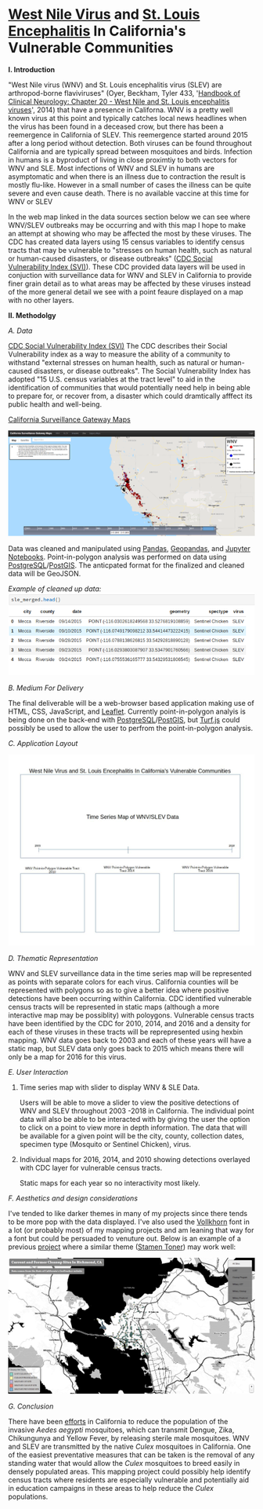 # <a target = '_blank' href="https://www.cdc.gov/westnile/index.html">West Nile Virus</a> and [St. Louis Encephalitis](https://www.cdc.gov/sle/) In California's Vulnerable Communities

**I. Introduction**

"West Nile virus (WNV) and St. Louis encephalitis virus (SLEV) are arthropod-borne flaviviruses" (Oyer, Beckham, Tyler 433, '[Handbook of Clinical Neurology: Chapter 20 - West Nile and St. Louis encephalitis viruses](https://www.sciencedirect.com/science/article/pii/B9780444534880000201)', 2014) that have a presence in Californa. WNV is a pretty well known virus at this point and typically catches local news headlines when the virus has been found in a deceased crow, but there has been a reemergence in California of SLEV. This reemergence started around 2015 after a long period without detection. Both viruses can be found throughout California and are typically spread between mosquitoes and birds. Infection in humans is a byproduct of living in close proximtiy to both vectors for WNV and SLE. Most infections of WNV and SLEV in humans are asymptomatic and when there is an illness due to contraction the result is mostly flu-like. However in a small number of cases the illness can be quite severe and even cause death. There is no available vaccine at this time for WNV or SLEV 

In the web map linked in the data sources section below we can see where WNV/SLEV outbreaks may be occurring and with this map I hope to make an attempt at showing who may be affected the most by these viruses.  The CDC has created data layers using 15 census variables to identify census tracts that may be vulnerable to "stresses on human health, such as natural or human-caused disasters, or disease outbreaks" ([CDC Social Vulnerability Index (SVI)](https://svi.cdc.gov/data-and-tools-download.html)). These CDC provided data layers will be used in conjuction with surveillance data for WNV and SLEV in California to provide finer grain detail as to what areas may be affected by these viruses instead of the more general detail we see with a point feaure displayed on a map with no other layers.

**II. Methodolgy**

   *A. Data*
    
   [CDC Social Vulnerability Index (SVI)](https://svi.cdc.gov/data-and-tools-download.html)
   The CDC describes their Social Vulnerability index as a way to measure the ability of a community to withstand "external stresses on human health, such as natural or human-caused disasters, or disease outbreaks".  The Social Vulnerability Index has adopted "15 U.S. census variables at the tract level" to aid in the identification of communities that would potentially need help in being able to prepare for, or recover from, a disaster which could dramtically afffect its public health and well-being.

   [California Surveillance Gateway Maps](https://maps.calsurv.org/)

   ![California Surveillance Gateway Map](./images/csgMap.PNG)
   
   Data was cleaned and manipulated using [Pandas](https://pandas.pydata.org/), [Geopandas](http://geopandas.org/), and [Jupyter Notebooks](https://jupyter.org/).  Point-in-polygon analysis was performed on data using [PostgreSQL](https://www.postgresql.org/)/[PostGIS](https://postgis.net/).  The anticpated format for the finalized and cleaned data will be GeoJSON.  
  
  *Example of cleaned up data:*  
  ![SLEV Cleaned Data](./images/sleCleanedData.png)

   *B. Medium For Delivery*

   The final deliverable will be a web-browser based application making use of HTML, CSS, JavaScript, and [Leaflet](https://leafletjs.com/).  Currently point-in-polygon analyis is being done on the back-end with [PostgreSQL](https://www.postgresql.org/)/[PostGIS](https://postgis.net/), but [Turf.js](https://turfjs.org/) could possibly be used to allow the user to perfrom the point-in-polygon analysis.    
   
   *C. Application Layout*
    
  ![Wireframe of potential layout](./images/wireFrame.jpg) 
   
   *D. Thematic Representation*
   
   WNV and SLEV surveillance data in the time series map will be represented as points with separate colors for each virus.  California counties will be represented with polygons so as to give a better idea where positive detections have been occurring within California.  CDC identified vulnerable census tracts will be represented in static maps (although a more interactive map may be possiblity) with poloygons.  Vulnerable census tracts have been identified by the CDC for 2010, 2014, and 2016 and a density for each of these viruses in these tracts will be reprepresented using hexbin mapping.  WNV data goes back to 2003 and each of these years will have a static map, but SLEV data only goes back to 2015 which means there will only be a map for 2016 for this virus.     
   
   
   *E. User Interaction*

   1. Time series map with slider to display WNV & SLE Data.
   
      Users will be able to move a slider to view the positive detections of WNV and SLEV throughout 2003 -2018 in California.  The individual point data will also be able to be interacted with by giving the user the option to click on a point to view more in depth information.  The data that will be available for a given point will be the city, county, collection dates, specimen type (Mosquito or Sentinel Chicken), virus.  
    
   2. Individual maps for 2016, 2014, and 2010 showing detections overlayed with CDC layer for vulnerable census tracts.
   
      Static maps for each year so no interactivity most likely.

   *F. Aesthetics and design considerations*

   I've tended to like darker themes in many of my projects since there tends to be more pop with the data displayed.  I've also used the [Vollkhorn](https://fonts.google.com/specimen/Vollkorn) font in a lot (or probably most) of my mapping projects and am leaning that way for a font but could be persuaded to venuture out.  Below is an example of a previous [project](https://bazini627.github.io/richGeoTracker) where a similar theme ([Stamen Toner](http://maps.stamen.com/toner/#12/37.7706/-122.3782)) may work well: 

   ![geotracker map](./images/geotracker.png)    
  
   *G. Conclusion*

   There have been [efforts](https://verily.com/projects/interventions/debug/) in California to reduce the population of the invasive *Aedes aegypti* mosquitoes, which can transmit Dengue, Zika, Chikungunya and Yellow Fever, by releasing sterile male mosquitoes.  WNV and SLEV are transmitted by the native *Culex* mosquitoes in California.  One of the easiest preventative measures that can be taken is the removal of any standing water that would allow the *Culex* mosquitoes to breed easily in densely populated areas. This mapping project could possibly help identify census tracts where residents are especially vulnerable and potentially aid in education campaigns in these areas to help reduce the *Culex* populations. 